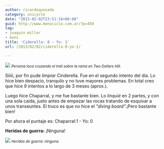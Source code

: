 ```yaml
---
author: ricardoquesada
category: unicycle
date: "2013-02-02T23:51:16+00:00"
guid: http://www.monociclo.com.ar/?p=450
tag:
- joaquin miller
- muni
title: 'Ciderella: 8 - Yo: 1'
url: /2013/02/02/ciderella-8-yo-1/

---
```


[![](https://lh3.googleusercontent.com/-3zpZlwQat-Y/UQ2kxg1b7FI/AAAAAAAAr0s/UREfP_wLO4A/s400/IMG_2105.JPG)](https://picasaweb.google.com/lh/photo/BiQ0CgYE0n06DvtIJ3GhstMTjNZETYmyPJy0liipFm0?feat=directlink)
<small>*Persona loca cruzando el trail sobre la rama
en _Two Dollars Hill_.*</small>

Siiiii, por fin pude _limpiar_ Cinderella. Fue en el segundo intento del día. Lo
hice bien despacio, tranquilo y no tuve mayores problemas. En total creo que
hice 9 intentos a lo largo de 3 meses (aprox.).

Luego hice Chaparral, y me fue bastante bien. Lo _linquié_ en 2 partes, y con
una sola caida, justo antes de empezar las rocas tratando de esquivar a unos
transeuntes. El truco es que no hice el _"diving board"._¡Pero bastante bien!

Por ahora el puntaje es: Chaparral:1 - Yo: 0

**Heridas de guerra:** ¡Ninguna!

![](https://lh4.googleusercontent.com/-Yms8K4EiWZg/UQ2lAIryYoI/AAAAAAAAr04/vNAmrFrZhhE/s288/heridas.jpg)
<small>*Heridas de guerra: ninguna.*</small>
